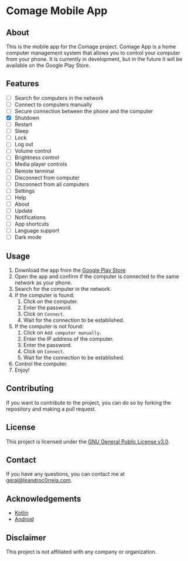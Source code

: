 # Comage Mobile App

## About
This is the mobile app for the Comage project.
Comage App is a home computer management system that allows you to control your computer from your phone. 
It is currently in development, but in the future it will be available on the Google Play Store.

## Features
- [ ] Search for computers in the network
- [ ] Connect to computers manually
- [ ] Secure connection between the phone and the computer
- [x] Shutdown
- [ ] Restart
- [ ] Sleep
- [ ] Lock
- [ ] Log out
- [ ] Volume control
- [ ] Brightness control
- [ ] Media player controls
- [ ] Remote terminal
- [ ] Disconnect from computer
- [ ] Disconnect from all computers
- [ ] Settings
- [ ] Help
- [ ] About
- [ ] Update
- [ ] Notifications
- [ ] App shortcuts
- [ ] Language support
- [ ] Dark mode

## Usage
1. Download the app from the [Google Play Store]().
2. Open the app and confirm if the computer is connected to the same network as your phone.
3. Search for the computer in the network.
4. If the computer is found:
   1. Click on the computer.
   2. Enter the password.
   3. Click on `Connect`.
   4. Wait for the connection to be established.
5. If the computer is not found:
    1. Click on `Add computer manually`.
    2. Enter the IP address of the computer.
    3. Enter the password.
    4. Click on `Connect`.
    5. Wait for the connection to be established.
6. Control the computer.
7. Enjoy!

## Contributing
If you want to contribute to the project, you can do so by forking the repository and making a pull request.

## License
This project is licensed under the [GNU General Public License v3.0](https://www.gnu.org/licenses/gpl-3.0.en.html).

## Contact
If you have any questions, you can contact me at [geral@leandroc0rreia.com]().

## Acknowledgements
- [Kotlin](https://kotlinlang.org/)
- [Android](https://developer.android.com/)

## Disclaimer
This project is not affiliated with any company or organization.
